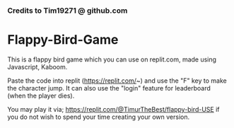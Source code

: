 ### Credits to Tim19271 @ github.com

# Flappy-Bird-Game
This is a flappy bird game which you can use on replit.com, made using Javascript, Kaboom.

Paste the code into replit (https://replit.com/~) and use the "F" key to make the character jump.
It can also use the "login" feature for leaderboard (when the player dies).

You may play it via; https://replit.com/@TimurTheBest/flappy-bird-USE
if you do not wish to spend your time creating your own version.

